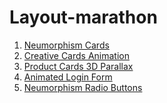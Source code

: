 # Layout-marathon 
1. <a href="https://owiii.github.io/Layout-marathon/1.%20Neumorphism%20Cards/" >Neumorphism Cards</a>
2. <a href="https://owiii.github.io/Layout-marathon/2.%20Creative%20Cards%20Animation/" >Creative Cards Animation</a>
3. <a href="https://owiii.github.io/Layout-marathon/3.%20Product%20card%20Mousemove%203D%20Parallax/" >Product Cards 3D Parallax</a>
4. <a href="https://owiii.github.io/Layout-marathon/4.%20Animated%20Login%20Form%20Design/" >Animated Login Form</a>
5. <a href="https://owiii.github.io/Layout-marathon/5.%20Neumorphism%20Radio%20Buttons/" >Neumorphism Radio Buttons</a>
